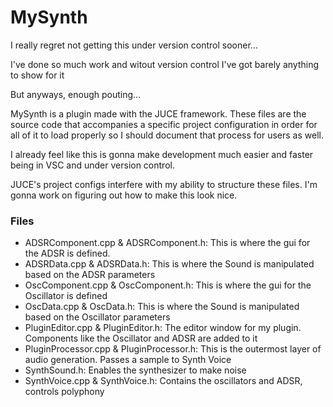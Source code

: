 # MySynth

I really regret not getting this under version control sooner...

I've done so much work and witout version control I've got barely anything to show for it

But anyways, enough pouting...

MySynth is a plugin made with the JUCE framework. These files are the source code that accompanies a specific project configuration in order for all of it to load properly so I should document that process for users as well.

I already feel like this is gonna make development much easier and faster being in VSC and under version control.

JUCE's project configs interfere with my ability to structure these files. I'm gonna work on figuring out how to make this look nice.

### Files
 - ADSRComponent.cpp & ADSRComponent.h: This is where the gui for the ADSR is defined. 
 - ADSRData.cpp & ADSRData.h: This is where the Sound is manipulated based on the ADSR parameters
 - OscComponent.cpp & OscComponent.h: This is where the gui for the Oscillator is defined
 - OscData.cpp & OscData.h: This is where the Sound is manipulated based on the Oscillator parameters
 - PluginEditor.cpp & PluginEditor.h: The editor window for my plugin. Components like the Oscillator and ADSR are added to it 
 - PluginProcessor.cpp & PluginProcessor.h: This is the outermost layer of audio generation. Passes a sample to Synth Voice
 - SynthSound.h: Enables the synthesizer to make noise
 - SynthVoice.cpp & SynthVoice.h: Contains the oscillators and ADSR, controls polyphony

